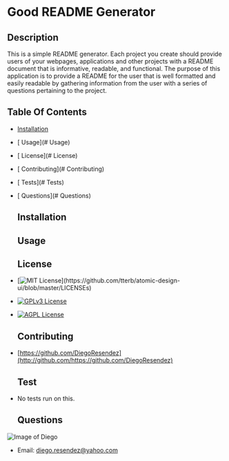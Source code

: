 # Good README Generator

  ## Description
This is a simple README generator.  Each project you create should provide users of your webpages, applications and other projects with a README document that is informative, readable, and functional.  The purpose of this application is to provide a README for the user that is well formatted and easily readable by gathering information from the user with a series of questions pertaining to the project.

  ## Table Of Contents
* [Installation](#Installation)
* [ Usage](# Usage)
* [ License](# License)
* [ Contributing](# Contributing)
* [ Tests](# Tests)
* [ Questions](# Questions)

  ## Installation


  ## Usage


  ## License

* [![MIT License](https://img.shields.io/apm/l/atomic-design-ui.svg?)](https://github.com/tterb/atomic-design-ui/blob/master/LICENSEs)

* [![GPLv3 License](https://img.shields.io/badge/License-GPL%20v3-yellow.svg)](https://opensource.org/licenses/)

* [![AGPL License](https://img.shields.io/badge/license-AGPL-blue.svg)](http://www.gnu.org/licenses/agpl-3.0)

  ## Contributing

* [https://github.com/DiegoResendez](http://github.com/https://github.com/DiegoResendez)

  ## Test

* No tests run on this.

  ## Questions
![Image of Diego](https://avatars1.githubusercontent.com/u/61667616?s=400&u=a19960d318942d4500558527d5e2923d54b305e7&v=4)
* Email: diego.resendez@yahoo.com
